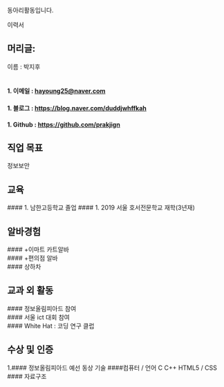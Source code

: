 
동아리활동입니다.


이력서 

<h2> 머리글: </h2>

이름 : 박지후 <br><br>
  
#### 1. 이메일 : hayoung25@naver.com <br>
#### 1. 블로그 : https://blog.naver.com/duddjwhffkah <br>
#### 1. Github : https://github.com/prakjign <br>

<h2> 직업 목표 </h2> 
정보보안
<h2> 교육 </h2> 
#### 1. 남한고등학교 졸업 
#### 1. 2019 서울 호서전문학교 재학(3년재)

<h2>알바경험</h2> 
#### +이마트 카트알바 <br>
#### +편의점 알바 <br>
#### 상하차 <br>

<h2>교과 외 활동</h2>
#### 정보올림피아드 참여 <br>
#### 서울 ict 대회 참여 <br>
#### White Hat : 코딩 연구 클럽 <br>

<h2> 수상 및 인증 </h2> 
1.#### 정보올림피아드 예선 동상 
기술
   ####컴퓨터 / 언어 C C++  HTML5 / CSS <br>
  #### 자료구조

